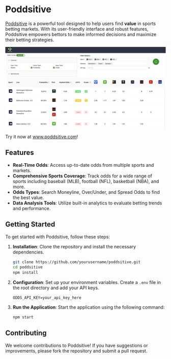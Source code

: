 # Poddsitive

<a href="https://poddsitive.com">Poddsitive</a> is a powerful tool designed to help users find **value** in sports betting markets. With its user-friendly interface and robust features, Poddsitive empowers bettors to make informed decisions and maximize their betting strategies.

![Poddsitive Positive EV Dashboard](./demo.png)

Try it now at <a href="https://www.poddsitive.com">www.poddsitive.com</a>!

## Features

- **Real-Time Odds**: Access up-to-date odds from multiple sports and markets.
- **Comprehensive Sports Coverage**: Track odds for a wide range of sports including baseball (MLB), football (NFL), basketball (NBA), and more.
- **Odds Types**: Search Moneyline, Over/Under, and Spread Odds to find the best value.
- **Data Analysis Tools**: Utilize built-in analytics to evaluate betting trends and performance.

## Getting Started

To get started with Poddsitive, follow these steps:

1. **Installation**: Clone the repository and install the necessary dependencies.

   ```bash
   git clone https://github.com/yourusername/poddsitive.git
   cd poddsitive
   npm install
   ```

2. **Configuration**: Set up your environment variables. Create a `.env` file in the root directory and add your API keys.

   ```
   ODDS_API_KEY=your_api_key_here
   ```

3. **Run the Application**: Start the application using the following command:
   ```bash
   npm start
   ```

## Contributing

We welcome contributions to Poddsitive! If you have suggestions or improvements, please fork the repository and submit a pull request.
